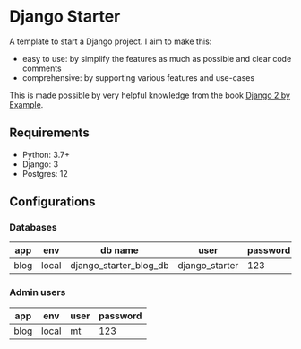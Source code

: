 # Django Starter

A template to start a Django project. I aim to make this:
- easy to use: by simplify the features as much as possible and clear code comments
- comprehensive: by supporting various features and use-cases

This is made possible by very helpful knowledge from the book
 [Django 2 by Example](https://learning.oreilly.com/library/view/django-2-by/9781788472487/).

## Requirements

- Python: 3.7+
- Django: 3
- Postgres: 12

## Configurations

### Databases

| app | env | db name | user | password |
|---|---|---|---|---|
| blog | local | django_starter_blog_db | django_starter | 123 |

### Admin users

| app | env | user | password |
|---|---|---|---|
| blog | local | mt | 123 |